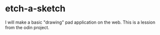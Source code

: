 # etch-a-sketch

I will make a basic "drawing" pad application on the web. This is a lession from the odin project.